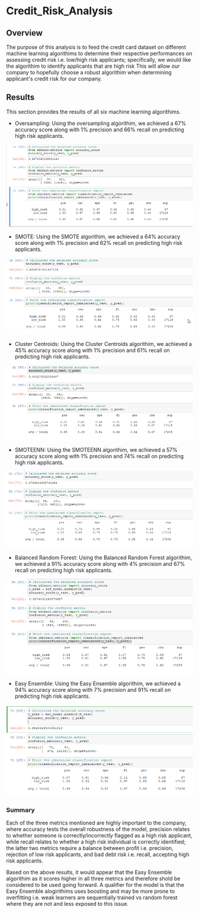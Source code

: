 # Credit_Risk_Analysis

## Overview
The purpose of this analysis is to feed the credit card dataset on different machine learning algorithims to determine their respective performances on assessing credit risk i.e. low/high risk applicants; specifically, we would like the algorithim to identify applicants that are high risk This will allow our company to hopefully choose a robust algorithim when determining applicant's credit risk for our company.

## Results

This section provides the results of all six machine learning algorithims.

- Oversampling: Using the oversampling algorithim, we achieved a 67% accuracy score along with 1% precision and 66% recall on predicting high risk applicants. 

<img src="Resources/oversampling.png">

- SMOTE: Using the SMOTE algorithim, we achieved a 64% accuracy score along with 1% precision and 62% recall on predicting high risk applicants. 

<img src="Resources/smote.png">

- Cluster Centroids: Using the Cluster Centroids algorithim, we achieved a 45% accuracy score along with 1% precision and 61% recall on predicting high risk applicants. 

<img src="Resources/cluster_centroids.png">

- SMOTEENN: Using the SMOTEENN algorithim, we achieved a 57% accuracy score along with 1% precision and 74% recall on predicting high risk applicants. 

<img src="Resources/smoteenn.png">

- Balanced Random Forest: Using the Balanced Random Forest algorithim, we achieved a 91% accuracy score along with 4% precision and 67% recall on predicting high risk applicants.  

<img src="Resources/balanced_forest.png">

- Easy Ensemble: Using the Easy Ensemble algorithim, we achieved a 94% accuracy score along with 7% precision and 91% recall on predicting high risk applicants. 

<img src="Resources/easy_ensemble.png">


### Summary

Each of the three metrics mentioned are highly important to the company, where accuracy tests the overall robustness of the model, precision relates to whether someone is correctly/incorrectly flagged as a high risk applicant, while recall relates to whether a high risk individual is correctly identified; the latter two metrics require a balance between profit i.e. precision, rejection of low risk applicants, and bad debt risk i.e. recall, accepting high risk applicants. 

Based on the above results, it would appear that the Easy Ensemble algorithim as it scores higher in all three metrics and therefore shold be considered to be used going forward. A qualifier for the model is that the Easy Ensemble alogirithims uses boosting and may be more prone to overfitting i.e. weak learners are sequentially trained  vs random forest where they are not and less exposed to this issue.